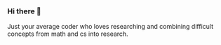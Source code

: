 ### Hi there 👋
Just your average coder who loves researching and combining difficult concepts from math and cs into research.
